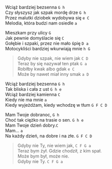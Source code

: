 Wciąż bardziej bezsenna `G h`  
Czy słyszysz jak szpak mordę drze `G h`  
Przez malutki dziobek wydobywa się `e C`  
Melodia, która budzi nam osiedle `a`  

Mieszkam przy ulicy `G`  
Jak pewnie domyślacie się `C`  
Gołębie i szpaki, przez nie mało śpię `D a`  
Motocykliści bardziej wkurwiają mnie `h G`  

>Gdyby nie szpak, nie wiem jak `C D`  
>Teraz by się nazywał ten ptak `G a`  
>Robiłby kwak albo gdak `e C`  
>Może by nawet miał inny smak `a D`  

Wciąż bardziej bezsenna `G h`  
Tak bliska i cała z ust `G h e`  
Wciąż bardziej kamienna `C`  
Kiedy nie ma mnie `a`  
Kiedy wyjeżdżam, kiedy wchodzę w tłum `G F C D`  

Mam Twoje dobranoc, `G h`  
Choć tak ciężko na trasie o sen. `G h e`  
Mam Twoje dzień dobry.`C`  
Mam... `a`  
Na każdy dzień, na dobre i na złe. `G F C D`  

> Gdyby nie Ty, nie wiem jak, `C F G a`  
> Teraz bym żył. Gdzie chodził, z kim spał.  
> Może bym był, może nie.  
> Gdyby nie Ty. `C F G a`  
